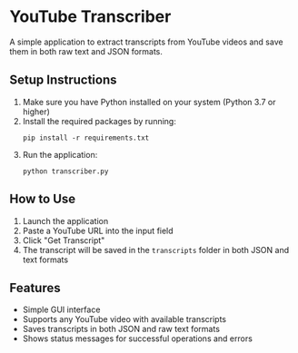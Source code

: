 # YouTube Transcriber

A simple application to extract transcripts from YouTube videos and save them in both raw text and JSON formats.

## Setup Instructions

1. Make sure you have Python installed on your system (Python 3.7 or higher)
2. Install the required packages by running:
   ```
   pip install -r requirements.txt
   ```
3. Run the application:
   ```
   python transcriber.py
   ```

## How to Use

1. Launch the application
2. Paste a YouTube URL into the input field
3. Click "Get Transcript"
4. The transcript will be saved in the `transcripts` folder in both JSON and text formats

## Features

- Simple GUI interface
- Supports any YouTube video with available transcripts
- Saves transcripts in both JSON and raw text formats
- Shows status messages for successful operations and errors
